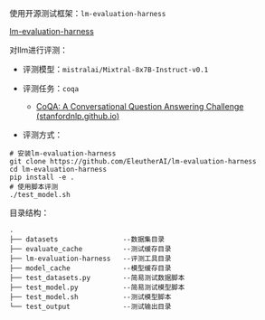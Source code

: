 使用开源测试框架：`lm-evaluation-harness`

[lm-evaluation-harness](https://github.com/EleutherAI/lm-evaluation-harness/tree/main)

对llm进行评测：

- 评测模型：`mistralai/Mixtral-8x7B-Instruct-v0.1`

- 评测任务：`coqa`
  - [CoQA: A Conversational Question Answering Challenge (stanfordnlp.github.io)](https://stanfordnlp.github.io/coqa/)

- 评测方式：

````
# 安装lm-evaluation-harness
git clone https://github.com/EleutherAI/lm-evaluation-harness
cd lm-evaluation-harness
pip install -e .
# 使用脚本评测
./test_model.sh
````

目录结构：

```
.
├── datasets				--数据集目录
├── evaluate_cache			--测试缓存目录
├── lm-evaluation-harness	--评测工具目录
├── model_cache				--模型缓存目录
├── test_datasets.py		--简易测试数据脚本
├── test_model.py			--简易测试模型脚本
├── test_model.sh			--测试模型脚本
└── test_output				--测试输出目录
```



